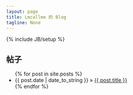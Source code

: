 ```yaml
---
layout: page
title: Lmcallme 的 Blog
tagline: None
---
```


{% include JB/setup %}

## 帖子 

<ul class="posts">
  {% for post in site.posts %}
    <li><span>{{ post.date | date_to_string }}</span> &raquo; <a href="{{ BASE_PATH }}{{ post.url }}">{{ post.title }}</a></li>
  {% endfor %}
</ul>
